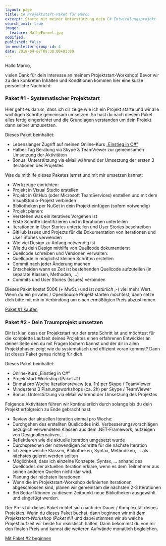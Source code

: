 ```yaml
---
layout: page
title: C# Projektstart-Paket für Marco
excerpt: Starte mit meiner Unterstützung dein C# Entwicklungsprojekt
search_omit: true
image:
  feature: MatheFormel.jpg
modified:
published: false
lm-newsletter-group-id: 4
date: 2018-04-07T09:30:00+01:00
---
```


Hallo Marco,

vielen Dank für dein Interesse an meinem Projektstart-Workshop! Bevor wir zu den konkreten Inhalten und Konditionen kommen hier eine kurze persönliche Nachricht:


### Paket #1 - Systematischer Projektstart
Hier geht es darum, dass ich dir zeige wie ich ein Projekt starte und wir alle wichtigen Schritte gemeinsam umsetzen. So hast du nach diesem Paket alles fertig eingerichtet und die Grundlagen verstanden um dein Projekt dann selber umzusetzen.

Dieses Paket beinhaltet:

 - Lebenslanger Zugriff auf meinen Online-Kurs [„Einstieg in C#"](/einstieg-csharp/)
 - Halber Tag Beratung via Skype & TeamViewer zur gemeinsamen Umsetzung der Aktivitäten
 - Bonus: Unterstützung via eMail während der Umsetzung der ersten 3 Iterationen des Projektes

Was du mithilfe dieses Paketes lernst und mit mir umsetzen kannst:

 - Werkzeuge einrichten:
  - Projekt in Visual Studio erstellen
  - Projekt in GitHub (oder Microsoft TeamServices) erstellen und mit dem VisualStudio-Projekt verbinden
  - Bibliotheken per NuGet in dein Projekt einfügen (sofern notwendig)
 - Projekt planen:
  - Verstehen was ein iteratives Vorgehen ist
  - Erste Schritte identifizieren und in Iterationen unterteilen
  - Iterationen in User Stories unterteilen und User Stories beschreiben
  - GitHub Issues und Projects für die Dokumentation von Iterationen und User Stories verwenden
  - Wie viel Design zu Anfang notwendig ist
  - Wie du dein Design mithilfe von Quellcode dokumentierst
 - Quellcode schreiben und Versionen verwalten:
  - Quellcode in möglichst kleinen Schritten erstellen
  - Commit nach jeder Änderung machen
  - Entscheiden wann es Zeit ist bestehenden Quellcode aufzuteilen (in separate Klassen, Methoden, …)
  - Commits und User Stories (Issues) verbinden

Dieses Paket kostet 500€ (+ MwSt.) und ist *natürlich* ;-) viel mehr Wert. Wenn du ein privates / OpenSource Projekt starten möchtest, dann setze dich bitte mit mir in Verbindung um einen ermäßtigten Preis abzustimmen.
  <div class="course-button-wrapper">
    <!-- PayPal Button hier einfügen und den alten Button darunter entfernen -->
    <a class="button" title="Kurs Einstieg in C# auf Udemy belegen" href="https://einstieg-in-csharp.lernmoment.de/lernmoment/">Paket #1 kaufen</a>
  </div>

### Paket #2 - Dein Traumprojekt umsetzen
Dir ist klar, dass der Projektstart nur der erste Schritt ist und möchtest für die komplette Laufzeit deines Projektes einen erfahrenen Entwickler an deiner Seite den du mit Fragen löchern kannst und der dir in allen Projektphasen zeigt wie du systematisch und effizient voran kommst? Dann ist dieses Paket genau richtig für dich.

Dieses Paket beinhaltet:
 - Online-Kurs „Einstieg in C#"
 - Projektstart-Workshop (Paket #1)
 - Einmal pro Woche Iterationsreview (ca. 1h) per Skype / TeamViewer
 - Mindestens 3 Planungsworkshops (ca. 2h) per Skype / TeamViewer
 - Bonus: Unterstützung via eMail während der Umsetzung des Projektes

Folgende Aktivitäten führen wir kontinuierlich durch solange bis du dein Projekt erfolgreich zu Ende gebracht hast:
 - Review der aktuellen Iteration einmal pro Woche:
  - Durchgehen des erstellten Quellcodes inkl. Verbesserungsvorschlägen bezüglich verwendeten Klassen aus dem .NET-Framework, aufzeigen von Designalternativen, ...
  - Reflektieren wie die aktuelle Iteration umgesetzt wurde
  - Durchsprechen der notwendigen Schritte für die nächste Iteration
  - Ich zeige welche Klassen, Bibliotheken, Syntax, Methodiken, … als nächstes gelernt werden sollten
  - Möglichkeit, dass ich einzelne Konzepte, Syntax, … anhand des Quellcodes der aktuellen Iteration erkläre, wenn es dem Teilnehmer aus seinen anderen Quellen nicht klar wird.
 - Planung der nächsten Iterationen:
  - Wenn die im Projektstart-Workshop definierten Iterationen abgeschlossen sind, planen wir gemeinsam die nächsten 2-3 Iterationen
  - Bei Bedarf können zu diesem Zeitpunkt neue Bibliotheken ausgewählt und eingefügt werden.

Der Preis für dieses Paket richtet sich nach der Dauer / Komplexität deines Projektes. Wenn du dieses Paket buchst, dann beginnen wir mit dem *Projektstart-Workshop (Paket #1)* und dabei stimmen wir ab welche Projektlaufzeit wir beide für realistisch halten. Dann bekommst du von mir den finalen Preis und kannst die weiteren Aufwände monatlich begleichen.
  <div class="course-button-wrapper">
    <!-- PayPal Button hier einfügen und den alten Button darunter entfernen -->
    <a class="button" title="Kurs Einstieg in C# auf Udemy belegen" href="https://einstieg-in-csharp.lernmoment.de/lernmoment/">Mit Paket #2 beginnen</a>
  </div>

